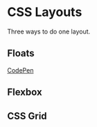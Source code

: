 # CSS Layouts

Three ways to do one layout.

## Floats

[CodePen](https://codepen.io/jasonsnider/pen/rdoLQP)

## Flexbox


## CSS Grid